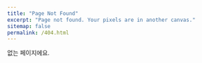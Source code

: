 ```yaml
---
title: "Page Not Found"
excerpt: "Page not found. Your pixels are in another canvas."
sitemap: false
permalink: /404.html
---
```


없는 페이지에요.
